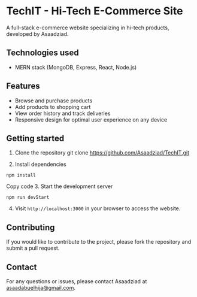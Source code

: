 # TechIT - Hi-Tech E-Commerce Site

A full-stack e-commerce website specializing in hi-tech products, developed by Asaadziad.

## Technologies used

- MERN stack (MongoDB, Express, React, Node.js)

## Features

- Browse and purchase products
- Add products to shopping cart
- View order history and track deliveries
- Responsive design for optimal user experience on any device

## Getting started

1. Clone the repository
   git clone https://github.com/Asaadziad/TechIT.git



2. Install dependencies

```
npm install
```


Copy code 3. Start the development server

```
npm run devStart
```

4. Visit `http://localhost:3000` in your browser to access the website.

## Contributing

If you would like to contribute to the project, please fork the repository and submit a pull request.

## Contact

For any questions or issues, please contact Asaadziad at asaadabuelhija@gmail.com.
